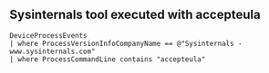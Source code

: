 ## Sysinternals tool executed with accepteula
 
```Kusto
DeviceProcessEvents 
| where ProcessVersionInfoCompanyName == @"Sysinternals - www.sysinternals.com"
| where ProcessCommandLine contains "accepteula"
```